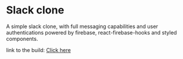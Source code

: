 # Slack clone

A simple slack clone, with full messaging capabilities and user authentications powered by firebase, react-firebase-hooks and styled components.

link to the build: [Click here](www.kunga.com)
